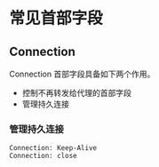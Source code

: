 # 常见首部字段


## Connection

Connection 首部字段具备如下两个作用。

- 控制不再转发给代理的首部字段
- 管理持久连接


### 管理持久连接

```http
Connection: Keep-Alive
Connection: close
```